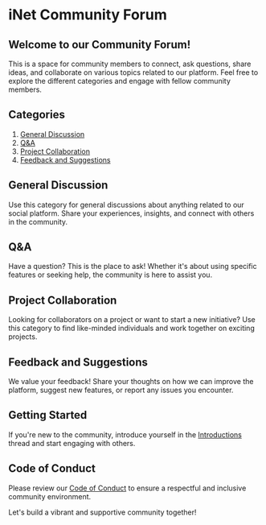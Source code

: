 # iNet Community Forum

## Welcome to our Community Forum!

This is a space for community members to connect, ask questions, share ideas, and collaborate on various topics related to our platform. Feel free to explore the different categories and engage with fellow community members.

## Categories
1. [General Discussion](#general-discussion)
2. [Q&A](#qanda)
3. [Project Collaboration](#project-collaboration)
4. [Feedback and Suggestions](#feedback-and-suggestions)

## General Discussion

Use this category for general discussions about anything related to our social platform. Share your experiences, insights, and connect with others in the community.

## Q&A

Have a question? This is the place to ask! Whether it's about using specific features or seeking help, the community is here to assist you.

## Project Collaboration

Looking for collaborators on a project or want to start a new initiative? Use this category to find like-minded individuals and work together on exciting projects.

## Feedback and Suggestions

We value your feedback! Share your thoughts on how we can improve the platform, suggest new features, or report any issues you encounter.

## Getting Started

If you're new to the community, introduce yourself in the [Introductions](#introductions) thread and start engaging with others.

## Code of Conduct

Please review our [Code of Conduct](#code-of-conduct) to ensure a respectful and inclusive community environment.

Let's build a vibrant and supportive community together!

